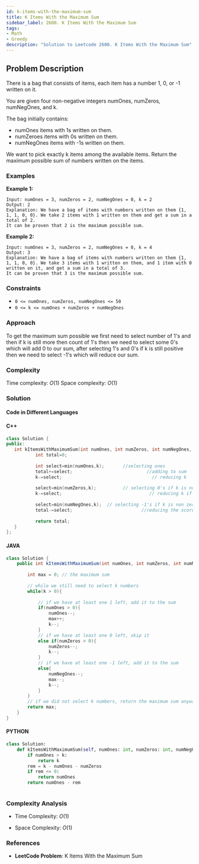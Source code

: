 ```yaml
---
id: k-items-with-the-maximum-sum
title: K Items With the Maximum Sum
sidebar_label: 2600. K Items With the Maximum Sum
tags:
- Math
- Greedy
description: "Solution to Leetcode 2600. K Items With the Maximum Sum"
---
```


## Problem Description

There is a bag that consists of items, each item has a number 1, 0, or -1 written on it.

You are given four non-negative integers numOnes, numZeros, numNegOnes, and k.

The bag initially contains:
- numOnes items with 1s written on them.
- numZeroes items with 0s written on them.
- numNegOnes items with -1s written on them.


We want to pick exactly k items among the available items. Return the maximum possible sum of numbers written on the items.
 

### Examples

**Example 1:**

```
Input: numOnes = 3, numZeros = 2, numNegOnes = 0, k = 2
Output: 2
Explanation: We have a bag of items with numbers written on them {1, 1, 1, 0, 0}. We take 2 items with 1 written on them and get a sum in a total of 2.
It can be proven that 2 is the maximum possible sum.
```

**Example 2:**

```
Input: numOnes = 3, numZeros = 2, numNegOnes = 0, k = 4
Output: 3
Explanation: We have a bag of items with numbers written on them {1, 1, 1, 0, 0}. We take 3 items with 1 written on them, and 1 item with 0 written on it, and get a sum in a total of 3.
It can be proven that 3 is the maximum possible sum.

```



### Constraints
- `0 <= numOnes, numZeros, numNegOnes <= 50`
- `0 <= k <= numOnes + numZeros + numNegOnes`

### Approach 
To get the maximum sum possible we first need to select number of 1's and then if k is still more then count of 1's then we need to select some 0's which will add 0 to our sum, after selecting 1's and 0's if k is still positive then we need to select -1's which will reduce our sum.

### Complexity

Time complexity: $O(1)$
Space complexity: $O(1)$

### Solution

#### Code in Different Languages

#### C++

 ```cpp
class Solution {
public:
    int kItemsWithMaximumSum(int numOnes, int numZeros, int numNegOnes, int k) {
            int total=0;
			
            int select=min(numOnes,k);       //selecting ones 
			total+=select;                            //adding to sum
            k-=select;                                  // reducing k
        
            select=min(numZeros,k);          // selecting 0's if k is non zero otherwise select will be 0
            k-=select;                                 // reducing k if k is non zero
        
            select=min(numNegOnes,k);  // selecting -1's if k is non zero otherwise select will be 0
            total-=select;                          //reducing the score by select because we selected select no of -1's in case of k =0 we will reduce 0
        
            return total;
    }
};
 ```

#### JAVA

```java
class Solution {
    public int kItemsWithMaximumSum(int numOnes, int numZeros, int numNegOnes, int k) {
        
        int max = 0; // the maximum sum
        
        // while we still need to select k numbers
        while(k > 0){
            
            // if we have at least one 1 left, add it to the sum
            if(numOnes > 0){
                numOnes--;
                max++;
                k--;
            }
            // if we have at least one 0 left, skip it
            else if(numZeros > 0){
                numZeros--;
                k--;
            }
            // if we have at least one -1 left, add it to the sum
            else{
                numNegOnes--;
                max--;
                k--;
            }   
        } 
        // if we did not select k numbers, return the maximum sum anyway
        return max;
    }
}
```

#### PYTHON

```python
class Solution:
    def kItemsWithMaximumSum(self, numOnes: int, numZeros: int, numNegOnes: int, k: int) -> int:
        if numOnes > k:
            return k
        rem = k - numOnes - numZeros
        if rem <= 0:
            return numOnes
        return numOnes - rem
        
```



### Complexity Analysis

- Time Complexity: $O(1)$ 

- Space Complexity: $O(1)$ 

### References

- **LeetCode Problem**: K Items With the Maximum Sum